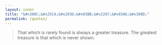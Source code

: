 ```yaml
---
layout: inner
title: "&#x300C;&#x25CA;&#x203D;&#x03BB;&#x2207;&#x03A6;&#x300D;"
permalink: /quotes/
---
```


> That which is rarely found is always a greater treasure.  The
> greatest treasure is that which is never shown.
